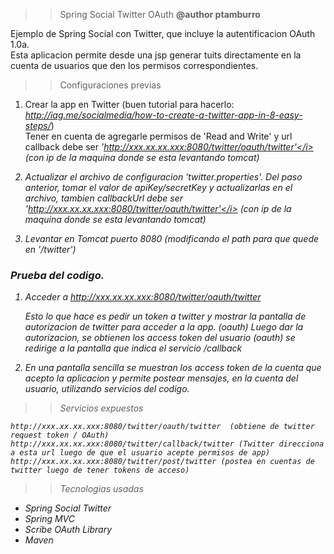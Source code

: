 
>> Spring Social Twitter OAuth  <b>@author ptamburro</b>

Ejemplo de Spring Social con Twitter, que incluye la autentificacion OAuth 1.0a.<br>
Esta aplicacion permite desde una jsp generar tuits directamente en la cuenta de usuarios
que den los permisos correspondientes. 

 

>> Configuraciones previas

1. Crear la app en Twitter
   (buen tutorial para hacerlo: <i>http://iag.me/socialmedia/how-to-create-a-twitter-app-in-8-easy-steps/</i>)<br> 
   Tener en cuenta de agregarle permisos de 'Read and Write' y url callback debe ser <i>'http://xxx.xx.xx.xxx:8080/twitter/oauth/twitter'</i> 
   (con ip de la maquina donde se esta levantando tomcat)
   
2. Actualizar el archivo de configuracion 'twitter.properties'. Del paso anterior, tomar el valor de apiKey/secretKey y actualizarlas en el archivo, 
   tambien callbackUrl debe ser <i>'http://xxx.xx.xx.xxx:8080/twitter/oauth/twitter'</i> (con ip de la maquina donde se esta levantando tomcat)  

3. Levantar en Tomcat puerto 8080 (modificando el path para que quede en <i>'/twitter'</i>)  
   

### Prueba del codigo.

1.  Acceder a http://xxx.xx.xx.xxx:8080/twitter/oauth/twitter
         
    Esto lo que hace es pedir un token a twitter y mostrar la pantalla de autorizacion de twitter para acceder a la app. (oauth)
    Luego dar la autorizacion, se obtienen los access token del usuario (oauth) 
    se redirige a la pantalla que indica el servicio /callback 
    
2.  En una pantalla sencilla se muestran los access token de la cuenta que acepto la aplicacion y permite postear mensajes, en la cuenta
    del usuario, utilizando servicios del codigo.     


>> Servicios expuestos

	http://xxx.xx.xx.xxx:8080/twitter/oauth/twitter  (obtiene de twitter request token / OAuth)
	http://xxx.xx.xx.xxx:8080/twitter/callback/twitter (Twitter direcciona a esta url luego de que el usuario acepte permisos de app)
	http://xxx.xx.xx.xxx:8080/twitter/post/twitter (postea en cuentas de twitter luego de tener tokens de acceso)


>> Tecnologias usadas
- Spring Social Twitter
- Spring MVC
- Scribe OAuth Library
- Maven
